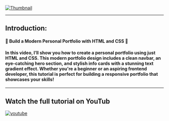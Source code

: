 
<a href="https://youtu.be/LmdRjoT8-xY?si=y3pkOsw78j69JgPT" target="_blank">
  <img src="./images/thumb.png" alt="Thumbnail"/>
</a>


---
## Introduction: 
#### 🚀 Build a Modern Personal Portfolio with HTML and CSS 🌟

#### In this video, I’ll show you how to create a personal portfolio using just HTML and CSS. This modern portfolio design includes a clean navbar, an eye-catching hero section, and stylish info cards with a stunning text gradient effect. Whether you're a beginner or an aspiring frontend developer, this tutorial is perfect for building a responsive portfolio that showcases your skills!


---
## Watch the full tutorial on YouTub
<a href="https://youtu.be/LmdRjoT8-xY?si=y3pkOsw78j69JgPT">
  <img src="./images/youtube-ligo.png" alt="youtube"/>
</a>